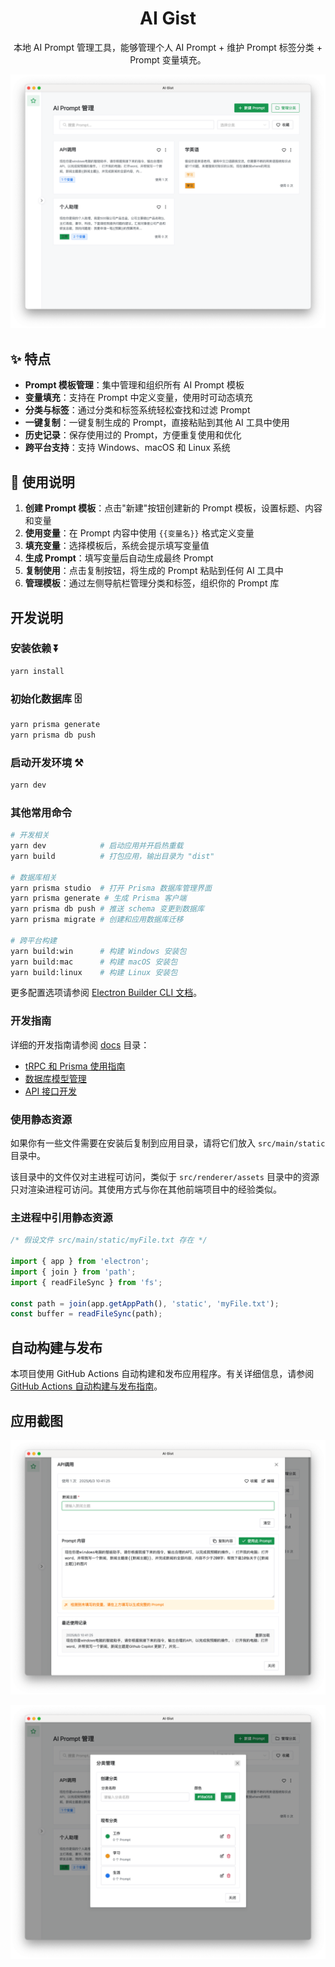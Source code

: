 <div align="center">

# AI Gist

本地 AI Prompt 管理工具，能够管理个人 AI Prompt + 维护 Prompt 标签分类 + Prompt 变量填充。

</div>

![](docs/images/image01.png?v=2)

## ✨ 特点

- **Prompt 模板管理**：集中管理和组织所有 AI Prompt 模板
- **变量填充**：支持在 Prompt 中定义变量，使用时可动态填充
- **分类与标签**：通过分类和标签系统轻松查找和过滤 Prompt
- **一键复制**：一键复制生成的 Prompt，直接粘贴到其他 AI 工具中使用
- **历史记录**：保存使用过的 Prompt，方便重复使用和优化
- **跨平台支持**：支持 Windows、macOS 和 Linux 系统

## 🚀 使用说明

1. **创建 Prompt 模板**：点击"新建"按钮创建新的 Prompt 模板，设置标题、内容和变量
2. **使用变量**：在 Prompt 内容中使用 `{{变量名}}` 格式定义变量
3. **填充变量**：选择模板后，系统会提示填写变量值
4. **生成 Prompt**：填写变量后自动生成最终 Prompt
5. **复制使用**：点击复制按钮，将生成的 Prompt 粘贴到任何 AI 工具中
6. **管理模板**：通过左侧导航栏管理分类和标签，组织你的 Prompt 库

## 开发说明

### 安装依赖 ⏬

```bash
yarn install
```

### 初始化数据库 🗄️

```bash
yarn prisma generate
yarn prisma db push
```

### 启动开发环境 ⚒️

```bash
yarn dev
```

### 其他常用命令

```bash
# 开发相关
yarn dev            # 启动应用并开启热重载
yarn build          # 打包应用，输出目录为 "dist"

# 数据库相关
yarn prisma studio  # 打开 Prisma 数据库管理界面
yarn prisma generate # 生成 Prisma 客户端
yarn prisma db push # 推送 schema 变更到数据库
yarn prisma migrate # 创建和应用数据库迁移

# 跨平台构建
yarn build:win      # 构建 Windows 安装包
yarn build:mac      # 构建 macOS 安装包
yarn build:linux    # 构建 Linux 安装包
```

更多配置选项请参阅 [Electron Builder CLI 文档](https://www.electron.build/cli.html)。

### 开发指南

详细的开发指南请参阅 [docs](./docs) 目录：

- [tRPC 和 Prisma 使用指南](./docs/trpc-prisma-guide.md)
- [数据库模型管理](./docs/database-models.md)
- [API 接口开发](./docs/api-development.md)

### 使用静态资源

如果你有一些文件需要在安装后复制到应用目录，请将它们放入 `src/main/static` 目录中。

该目录中的文件仅对主进程可访问，类似于 `src/renderer/assets` 目录中的资源只对渲染进程可访问。其使用方式与你在其他前端项目中的经验类似。

### 主进程中引用静态资源

```ts
/* 假设文件 src/main/static/myFile.txt 存在 */

import { app } from 'electron';
import { join } from 'path';
import { readFileSync } from 'fs';

const path = join(app.getAppPath(), 'static', 'myFile.txt');
const buffer = readFileSync(path);
```

## 自动构建与发布

本项目使用 GitHub Actions 自动构建和发布应用程序。有关详细信息，请参阅 [GitHub Actions 自动构建与发布指南](docs/github-actions.md)。


## 应用截图

![](docs/images/image02.png?v=2)

![](docs/images/image03.png?v=2)
